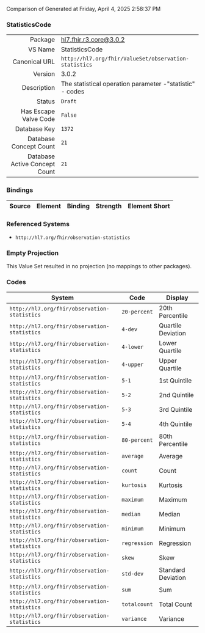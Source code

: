 Comparison of 
Generated at Friday, April 4, 2025 2:58:37 PM

### StatisticsCode

|      |     |
| ---: | --- |
| Package | hl7.fhir.r3.core@3.0.2 |
| VS Name | StatisticsCode |
| Canonical URL | `http://hl7.org/fhir/ValueSet/observation-statistics` |
| Version | 3.0.2 |
| Description | The statistical operation parameter -"statistic" -  codes |
| Status | `Draft` |
| Has Escape Valve Code | `False` |
| Database Key | `1372` |
| Database Concept Count | `21` |
| Database Active Concept Count | `21` |
### Bindings

| Source | Element | Binding | Strength | Element Short |
| ------ | ------- | ------- | -------- | ------------- |

### Referenced Systems

* `http://hl7.org/fhir/observation-statistics`
### Empty Projection

This Value Set resulted in no projection (no mappings to other packages).

### Codes

| System | Code | Display |
| ------ | ---- | ------- |
| `http://hl7.org/fhir/observation-statistics` | `20-percent` | 20th Percentile |
| `http://hl7.org/fhir/observation-statistics` | `4-dev` | Quartile Deviation |
| `http://hl7.org/fhir/observation-statistics` | `4-lower` | Lower Quartile |
| `http://hl7.org/fhir/observation-statistics` | `4-upper` | Upper Quartile |
| `http://hl7.org/fhir/observation-statistics` | `5-1` | 1st Quintile |
| `http://hl7.org/fhir/observation-statistics` | `5-2` | 2nd Quintile |
| `http://hl7.org/fhir/observation-statistics` | `5-3` | 3rd Quintile |
| `http://hl7.org/fhir/observation-statistics` | `5-4` | 4th Quintile |
| `http://hl7.org/fhir/observation-statistics` | `80-percent` | 80th Percentile |
| `http://hl7.org/fhir/observation-statistics` | `average` | Average |
| `http://hl7.org/fhir/observation-statistics` | `count` | Count |
| `http://hl7.org/fhir/observation-statistics` | `kurtosis` | Kurtosis |
| `http://hl7.org/fhir/observation-statistics` | `maximum` | Maximum |
| `http://hl7.org/fhir/observation-statistics` | `median` | Median |
| `http://hl7.org/fhir/observation-statistics` | `minimum` | Minimum |
| `http://hl7.org/fhir/observation-statistics` | `regression` | Regression |
| `http://hl7.org/fhir/observation-statistics` | `skew` | Skew |
| `http://hl7.org/fhir/observation-statistics` | `std-dev` | Standard Deviation |
| `http://hl7.org/fhir/observation-statistics` | `sum` | Sum |
| `http://hl7.org/fhir/observation-statistics` | `totalcount` | Total Count |
| `http://hl7.org/fhir/observation-statistics` | `variance` | Variance |
